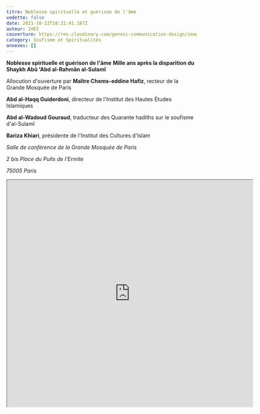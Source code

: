 ```yaml
---
titre: Noblesse spirituelle et guérison de l'âme
vedette: false
date: 2021-10-22T18:31:41.187Z
auteur: IHEI
couverture: https://res.cloudinary.com/genesi-communication-design/image/upload/v1633458785/Sulami_IHEI_Paris_oct._2021_efzc1l.png
category: Soufisme et Spiritualités
annexes: []
---
```

**Noblesse spirituelle et guérison de l'âme**
**Mille ans après la disparition du Shaykh Abû 'Abd al-Rahmân al-Sulamî**

Allocution d'ouverture par **Maître Chems-eddine Hafiz**, recteur de la Grande Mosquée de Paris

**Abd al-Haqq Guiderdoni**, directeur de l'Institut des Hautes Études Islamiques

**Abd al-Wadoud Gouraud**, traducteur des Quarante hadiths sur le soufisme d'al-Sulamî

**Bariza Khiari**, présidente de l'Institut des Cultures d'Islam



*Salle de conférence de la Grande Mosquée de Paris*

*2 bis Place du Puits de l'Ermite*

*75005 Paris*

<iframe  src="https://widget.weezevent.com/ticket/E767289/?code=57526&locale=fr-FR&width_auto=1&color_primary=00AEEF" width="650" height="600" ></iframe>